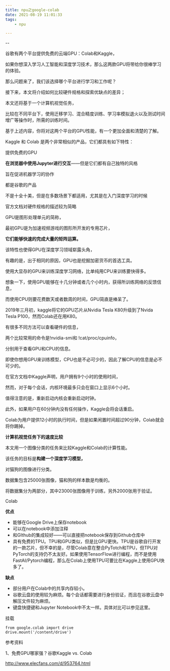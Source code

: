 ```yaml
---
title: npu之google-colab
date: 2021-08-19 11:01:33
tags:
	- npu

---
```


--

谷歌有两个平台提供免费的云端GPU：Colab和Kaggle，

 如果你想深入学习人工智能和深度学习技术，那么这两款GPU将带给你很棒学习的体验。

那么问题来了，我们该选择哪个平台进行学习和工作呢？

接下来，本文将介绍如何比较硬件规格和探索优缺点的差异；

本文还将基于一个计算机视觉任务，

比较在不同平台下，使用迁移学习、混合精度训练、学习率模拟退火以及测试时间增广等操作时，所需的训练时间。

基于上述内容，你将对这两个平台的GPU性能，有一个更加全面和清楚的了解。

Kaggle 和 Colab 是两个非常相似的产品，它们都具有如下特性：

提供免费的GPU

**在浏览器中使用Jupyter进行交互**——但是它们都有自己独特的风格

旨在促进机器学习的协作

都是谷歌的产品

不是十全十美，但是在多数场景下都适用，尤其是在入门深度学习的时候

官方文档对硬件规格的描述较为简略



GPU是图形处理单元的简称，

最初GPU是为加速视频游戏的图形所开发的专用芯片，

**它们能够快速的完成大量的矩阵运算。**

该特性也使得GPU在深度学习领域崭露头角，

有趣的是，出于相同的原因，GPU也是挖掘加密货币的首选工具。

使用大显存的GPU来训练深度学习网络，比单纯用CPU来训练要快得多。

想象一下，使用GPU能够在十几分钟或者几个小时内，获得所训练网络的反馈信息，

而使用CPU则要花费数天或者数周的时间，GPU简直是棒呆了。



2019年三月初，kaggle将它的GPU芯片从Nvidia Tesla K80升级到了Nvida Tesla P100，然而Colab还在用K80。



有很多不同方法可以查看硬件的信息，

两个比较常用的命令是!nvidia-smi和 !cat/proc/cpuinfo，

分别用于查看GPU和CPU的信息。

即使你想用GPU来训练模型，CPU也是不必可少的，因此了解CPU的信息是必不可少的。



在官方文档中Kaggle声明，用户拥有9个小时的使用时间，

然而，对于每个会话，内核环境最多只会在窗口上显示6个小时。

值得注意的是，重新启动内核会重新启动时钟。

此外，如果用户在60分钟内没有任何操作，Kaggle会将会话重启。



Colab为用户提供12小时的执行时间，但是如果闲置时间超过90分钟，Colab就会将你踢掉。



**计算机视觉任务下的速度比较**

本文用一个图像分类的任务来比较Kaggle和Colab的计算性能。

该任务的目标是**构建一个深度学习模型，**

对猫狗的图像进行分类。

数据集包含25000张图像，猫和狗的样本数是均衡的。

将数据集分为两部分，其中23000张图像用于训练，另外2000张用于验证。



Colab

**优点**

- 能够在Google Drive上保存notebook
- 可以在notebook中添加注释
- 和GIthub的集成较好——可以直接把notebook保存到Github仓库中
- 具有免费的TPU。TPU和GPU类似，但是比GPU更快。TPU是谷歌自行开发的一款芯片，但不幸的是，尽管Colab意在整合PyTotch和TPU，但TPU对PyTorch的支持仍不太友好。如果使用TensorFlow进行编程，而不是使用FastAI/Pytorch编程，那么在Colab上使用TPU可要比在Kaggle上使用GPU快多了。

**缺点**

- 部分用户在Colab中的共享内存较小。
- 谷歌云盘的使用较为麻烦。每个会话都需要进行身份验证，而且在谷歌云盘中解压文件较为麻烦。
- 键盘快捷键和Jupyter Notebook中不太一样。具体对比可以参见这里。



挂载

```
from google.colab import drive
drive.mount('/content/drive')
```



参考资料

1、免费GPU哪家强？谷歌Kaggle vs. Colab

http://www.elecfans.com/d/953764.html